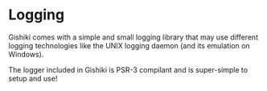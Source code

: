 # Logging
Gishiki comes with a simple and small logging library that may use different logging
technologies like the UNIX logging daemon (and its emulation on Windows).

The logger included in Gishiki is PSR-3 compilant and is super-simple to setup and use!